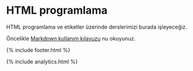 # HTML programlama

HTML programlama ve etiketler üzerinde derslerimizi burada işleyeceğiz.

Öncelikle [Markdown kullanım kılavuzu](https://sonsuzus.github.io/markdown-kullanim-turkce) nu okuyunuz.

{% include footer.html %}

{% include analytics.html %}
